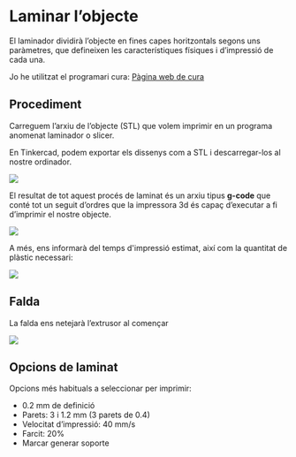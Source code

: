 # Laminar l’objecte

El laminador dividirà l’objecte en fines capes horitzontals segons uns paràmetres, que defineixen les característiques físiques i d’impressió de cada una.

Jo he utilitzat el programari cura: [Pàgina web de cura](https://ultimaker.com/es/software/ultimaker-cura)

## Procediment

Carreguem l’arxiu de l’objecte (STL) que volem imprimir en un programa anomenat laminador o slicer.

En Tinkercad, podem exportar els dissenys com a STL i descarregar-los al nostre ordinador.

![](2022-12-16-10-42-39.png)


El resultat de tot aquest procés de laminat és un arxiu tipus **g-code** que conté tot un seguit d’ordres que la impressora 3d és capaç d’executar a fi d’imprimir el nostre objecte.

![](2022-12-16-10-43-38.png)

A més, ens informarà del temps d'impressió estimat, així com la quantitat de plàstic necessari:

![](2022-12-16-10-44-09.png)

## Falda

La falda ens netejarà l’extrusor al començar

![](img/Impressora%203D15.png)

## Opcions de laminat

Opcions més habituals a seleccionar per imprimir:

- 0.2 mm de definició
- Parets: 3 i 1.2 mm (3 parets de 0.4)
- Velocitat d’impressió: 40 mm/s
- Farcit: 20%
- Marcar generar soporte